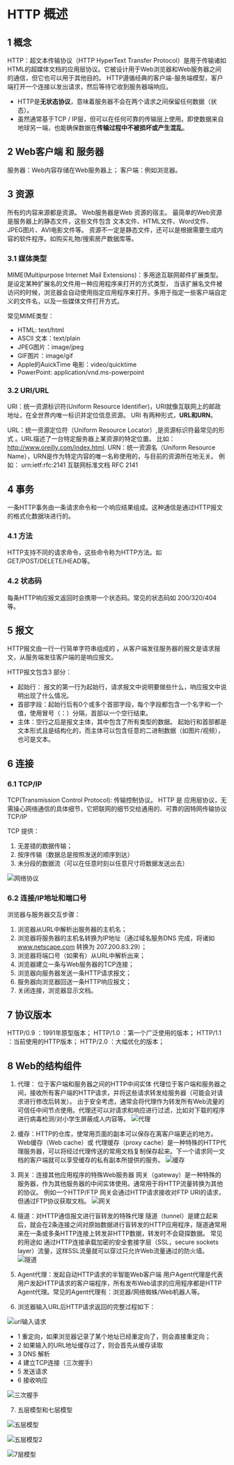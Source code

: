 # HTTP 概述

## 1 概念
HTTP：超文本传输​​协议（HTTP HyperText Transfer Protocol）是用于传输诸如HTML的超媒体文档的应用层协议。它被设计用于Web浏览器和Web服务器之间的通信，但它也可以用于其他目的。
HTTP遵循经典的客户端-服务端模型，客户端打开一个连接以发出请求，然后等待它收到服务器端响应。
- HTTP是**无状态协议**，意味着服务器不会在两个请求之间保留任何数据（状态）。
- 虽然通常基于TCP / IP层，但可以在任何可靠的传输层上使用。即使数据来自地球另一端，也能确保数据在**传输过程中不被损坏或产生混乱**。

## 2 Web客户端 和 服务器

服务器：Web内容存储在Web服务器上；
客户端：例如浏览器。

## 3 资源
所有的内容来源都是资源。
Web服务器是Web 资源的宿主。 最简单的Web资源是服务器上的静态文件，这些文件包含 文本文件、HTML文件、Word文件、JPEG图片、AVI电影文件等。
资源不一定是静态文件，还可以是根据需要生成内容的软件程序。如购买礼物/搜索房产数据库等。

### 3.1 媒体类型

MIME(Multipurpose Internet Mail Extensions)：多用途互联网邮件扩展类型。是设定某种扩展名的文件用一种应用程序来打开的方式类型，
当该扩展名文件被访问的时候，浏览器会自动使用指定应用程序来打开。多用于指定一些客户端自定义的文件名，以及一些媒体文件打开方式。

常见MIME类型：
- HTML: text/html
- ASCII 文本：text/plain
- JPEG图片：image/jpeg
- GIF图片：image/gif
- Apple的AuickTime 电影：video/quicktime
- PowerPoint: application/vnd.ms-powerpoint

### 3.2 URI/URL

URI：统一资源标识符(Uniform Resource Identifier)，URI就像互联网上的邮政地址，在全世界内唯一标识并定位信息资源。
URI 有两种形式，**URL和URN**。

URL：统一资源定位符（Uniform Resource Locator）,是资源标识符最常见的形式 。URL描述了一台特定服务器上某资源的特定位置。
比如： http://www.oreilly.com/index.html.
URN：统一资源名（Uniform Resource Name），URN是作为特定内容的唯一名称使用的，与目前的资源所在地无关。
例如： urn:ietf:rfc:2141  互联网标准文档 RFC 2141

## 4 事务

一条HTTP事务由一条请求命令和一个响应结果组成。这种通信是通过HTTP报文的格式化数据块进行的。

### 4.1 方法
HTTP支持不同的请求命令，这些命令称为HTTP方法。如GET/POST/DELETE/HEAD等。

### 4.2 状态码
每条HTTP响应报文返回时会携带一个状态码。常见的状态码如 200/320/404 等。


## 5 报文
HTTP报文由一行一行简单字符串组成的 。从客户端发往服务器的报文是请求报文，从服务端发往客户端的是响应报文。

HTTP报文包含3 部分：
- 起始行： 报文的第一行为起始行，请求报文中说明要做些什么，响应报文中说明出现了什么情况。
- 首部字段：起始行后有0个或多个首部字段，每个字段都包含一个名字和一个值，使用冒号（：）分隔，首部以一个空行结束。
- 主体：空行之后是报文主体，其中包含了所有类型的数据。  起始行和首部都是文本形式且是结构化的，而主体可以包含任意的二进制数据（如图片/视频），也可是文本。

## 6 连接
### 6.1 TCP/IP

TCP(Transmission Control Protocol): 传输控制协议。
HTTP 是 应用层协议，无需操心网络通信的具体细节，它把联网的细节交给通用的、可靠的因特网传输协议 TCP/IP

TCP 提供：
1. 无差错的数据传输；
2. 按序传输（数据总是按照发送的顺序到达）
3. 未分段的数据流（可以在任意时刻以任意尺寸将数据发送出去）

![网络协议](./网络协议.png)

### 6.2 连接/IP地址和端口号

浏览器与服务器交互步骤：
1. 浏览器从URL中解析出服务器的主机名；
2. 浏览器将服务器的主机名转换为IP地址（通过域名服务DNS 完成，将诸如 www.netscape.com 转换为 207.200.83.29）；
3. 浏览器将端口号（如果有）从URL中解析出来；
4. 浏览器建立一条与Web服务器的TCP连接；
5. 浏览器向服务器发送一条HTTP请求报文；
6. 服务器向浏览器回送一条HTTP响应报文；
7. 关闭连接，浏览器显示文档。

## 7 协议版本

HTTP/0.9 ：1991年原型版本；
HTTP/1.0 ：第一个广泛使用的版本；
HTTP/1.1 ：当前使用的HTTP版本；
HTTP/2.0 ：大幅优化的版本；

## 8 Web的结构组件

1. 代理： 位于客户端和服务器之间的HTTP中间实体
代理位于客户端和服务器之间，接收所有客户端的HTTP请求，并将这些请求转发给服务器（可能会对请求进行修改后转发）。
出于安全考虑，通常会将代理作为转发所有Web流量的可信任中间节点使用。代理还可以对请求和响应进行过滤，比如对下载的程序进行病毒检测/对小学生屏蔽成人内容等。
![代理](./代理.png)

2. 缓存：HTTP的仓库，使常用页面的副本可以保存在离客户端更近的地方。
Web缓存（Web cache）或 代理缓存（proxy cache）是一种特殊的HTTP代理服务器，可以将经过代理传送的常用文档复制保存起来。下一个请求同一文档的客户端就可以享受缓存的私有副本所提供的服务。
![缓存](./缓存.png)

3. 网关：连接其他应用程序的特殊Web服务器
网关（gateway）是一种特殊的服务器，作为其他服务器的中间实体使用。通常用于将HTTP流量转换为其他的协议。
例如一个HTTP/FTP 网关会通过HTTP请求接收对FTP URI的请求，但通过FTP协议获取文档。
![网关](./网关.png)

4. 隧道：对HTTP通信报文进行盲转发的特殊代理
隧道（tunnel）是建立起来后，就会在2条连接之间对原始数据进行盲转发的HTTP应用程序，隧道通常用来在一条或多条HTTP连接上转发非HTTP数据，转发时不会窥探数据。
常见的用途如 通过HTTP连接承载加密的安全套接字层（SSL，secure sockets layer）流量，这样SSL流量就可以穿过只允许Web流量通过的防火墙。
![隧道](./隧道.png)

5. Agent代理：发起自动HTTP请求的半智能Web客户端
用户Agent代理是代表用户发起HTTP请求的客户端程序，所有发布Web请求的应用程序都是HTTP Agent代理。常见的Agent代理有：浏览器/网络蜘蛛/Web机器人等。

 
6. 浏览器输入URL后HTTP请求返回的完整过程如下：

![url输入请求](./url输入请求.png)

- 1 重定向，如果浏览器记录了某个地址已经重定向了，则会直接重定向；
- 2 如果输入的URL地址缓存过了，则会首先从缓存读取
- 3 DNS 解析
- 4 建立TCP连接（三次握手）
- 5 发送请求
- 6 接收响应  

![三次握手](./三次握手.png)



7. 五层模型和七层模型

![五层模型](./五层模型.jpg)

![五层模型2](./五层模型2.jpg)

![7层模型](./7层模型.jpg)
























































































